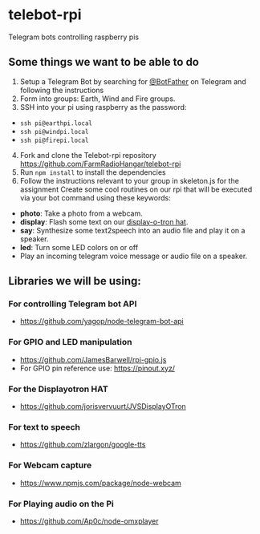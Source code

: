# telebot-rpi
Telegram bots controlling raspberry pis 

## Some things we want to be able to do

1. Setup a Telegram Bot by searching for [@BotFather](https://telegram.me/BotFather) on Telegram and following the instructions
2. Form into groups: Earth, Wind and Fire groups.
3. SSH into your pi using raspberry as the password:
  * `ssh pi@earthpi.local`
  * `ssh pi@windpi.local`
  * `ssh pi@firepi.local`
4. Fork and clone the Telebot-rpi repository https://github.com/FarmRadioHangar/telebot-rpi
5. Run `npm install` to install the dependencies
6. Follow the instructions relevant to your group in skeleton.js for the assignment
Create some cool routines on our rpi that will be executed via your bot command using these keywords:
  * __photo__: Take a photo from a webcam.
  * __display__: Flash some text on our [display-o-tron hat](https://github.com/jorisvervuurt/JVSDisplayOTron).
  * __say__: Synthesize some text2speech into an audio file and play it on a speaker.
  * __led__: Turn some LED colors on or off
  * Play an incoming telegram voice message or audio file on a speaker.

## Libraries we will be using:

### For controlling Telegram bot API
* https://github.com/yagop/node-telegram-bot-api

### For GPIO and LED manipulation
* https://github.com/JamesBarwell/rpi-gpio.js
* For GPIO pin reference use: https://pinout.xyz/

### For the Displayotron HAT
* https://github.com/jorisvervuurt/JVSDisplayOTron

### For text to speech
* https://github.com/zlargon/google-tts

### For Webcam capture
* https://www.npmjs.com/package/node-webcam

### For Playing audio on the Pi
* https://github.com/Ap0c/node-omxplayer
